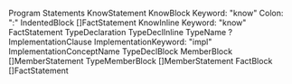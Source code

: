 Program
Statements
KnowStatement
    KnowBlock
        Keyword: "know"
        Colon: ":"
        IndentedBlock
            []FactStatement
    KnowInline
        Keyword: "know"
        FactStatement
TypeDeclaration
    TypeDeclInline
        TypeName
        ?ImplementationClause
            ImplementationKeyword: "impl"
            ImplementationConceptName
    TypeDeclBlock
        MemberBlock
            []MemberStatement
        TypeMemberBlock
            []MemberStatement
        FactBlock
            []FactStatement
